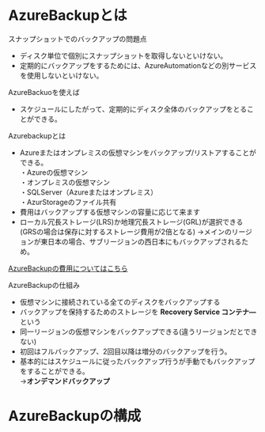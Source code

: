 # AzureBackupとは  

スナップショットでのバックアップの問題点  
- ディスク単位で個別にスナップショットを取得しないといけない。  
- 定期的にバックアップをするためには、AzureAutomationなどの別サービスを使用しないといけない。  

AzureBackuoを使えば  
- スケジュールにしたがって、定期的にディスク全体のバックアップをとることができる。  

Azurebackupとは  
- Azureまたはオンプレミスの仮想マシンをバックアップ/リストアすることができる。  
 ・Azureの仮想マシン  
 ・オンプレミスの仮想マシン  
 ・SQLServer（Azureまたはオンプレミス）  
 ・AzurStorageのファイル共有  
- 費用はバックアップする仮想マシンの容量に応じて来ます  
- ローカル冗長ストレージ(LRS)か地理冗長ストレージ(GRL)が選択できる  
  (GRSの場合は保存に対するストレージ費用が2倍となる)
  →メインのリージョンが東日本の場合、サブリージョンの西日本にもバックアップされるため。    

[AzureBackupの費用についてはこちら](https://azure.microsoft.com/ja-jp/pricing/details/backup/)  

AzureBackupの仕組み  
- 仮想マシンに接続されている全てのディスクをバックアップする  
- バックアップを保持するためのストレージを **Recovery Service コンテナ―** という  
- 同一リージョンの仮想マシンをバックアップできる(違うリージョンだとできない)  
- 初回はフルバックアップ、2回目以降は増分のバックアップを行う。  
- 基本的にはスケジュールに従ったバックアップ行うが手動でもバックアップをすることができる。  
  →**オンデマンドバックアップ**  


# AzureBackupの構成  

